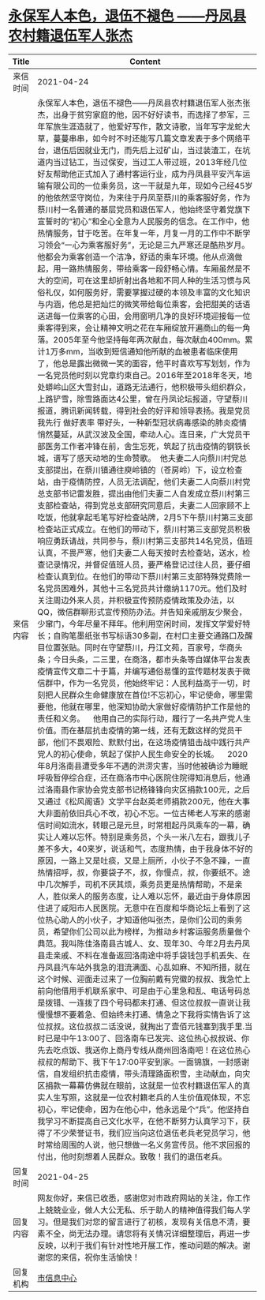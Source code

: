 # <a href="http://www.shangluo.gov.cn/zmhd/ldxxxx.jsp?urltype=leadermail.LeaderMailContentUrl&wbtreeid=1112&leadermailid=7181">永保军人本色，退伍不褪色 ——丹凤县农村籍退伍军人张杰</a>
|Title|Content|
|:---:|---|
|来信时间|2021-04-24|
|来信内容|永保军人本色，退伍不褪色——丹凤县农村籍退伍军人张杰张杰，出身于贫穷家庭的他，因不好好读书，而选择了参军，三年军旅生涯造就了，他爱好写作，散文诗歌，当年写字龙蛇大草，蔓蔓串串，如今时不时还能写几篇文章发表于多个网络平台，退伍后因就业无门，而先后上过矿山，当过装渣工，在坑道内当过钻工，当过保安，当过工人带过班，2013年经几位好友帮助他正式加入了通村客运行业，成为丹凤县平安汽车运输有限公司的一位乘务员，这一干就是九年，现如今己经45岁的他依然坚守岗位，为来往于丹凤至蔡川的乘客服好务，作为蔡川村一名普通的基层党员和退伍军人，他始终坚守着党旗下宣誓时的“初心”和全心全意为人民服务的信念。在工作中，他热情服务，甘于吃苦。在年复一年，月复一月的工作中不断学习领会“一心为乘客服好务”，无论是三九严寒还是酷热岁月。他都会为乘客创造一个洁净，舒适的乘车环境。他从点滴做起，用一路热情服务，带给乘客一段舒畅心情。车厢虽然是不大的空间，可在这里却折射出各地和不同人种的生活习惯与风俗礼仪，如何服务好，需要掌握过硬的本领及丰富的文化知识与内涵，他总是把灿烂的微笑带给每位乘客，会把甜美的话语送进每一位乘客的心田，会用窗明几净的良好环境迎接每一位乘客得到来，会让精神文明之花在车厢绽放开遍商山的每一角落。2005年至今他坚持每年两次献血，每次献血400mm。累计1万多mm，当收到短信通知他所献的血被患者临床使用了，他总是露出微微一笑的面容，他平时喜欢写写划划，作为一名党员他时刻以党章约束自己。2016年至2018年冬天，地处蟒岭山区大雪封山，道路无法通行，他积极带头组织群众，上路铲雪，除雪路面达4公里，曾在丹凤论坛报道，守望蔡川报道，腾讯新闻转载，得到社会的好评和领导表扬。我是党员 我先行 做好表率 带好头，一种新型冠状病毒感染的肺炎疫情悄然蔓延，从武汉波及全国，牵动人心。连日来，广大党员干部医务工作者冲锋在前，舍生忘死，筑起了抗击疫情的钢铁长城，谱写了感天动地的生命赞歌。  他夫妻二人向蔡川村党总支部提出，在蔡川镇通往庾岭镇的（苍房岭）下，设立检查站，由于疫情防控，人员无法调配，他们夫妻二人向蔡川村党总支部书记雷发胜，提出由他们夫妻二人自发成立蔡川村第三支部检查站，得到党总支部研究同意后，夫妻二人回家顾不上吃饭，他就拿起毛笔写好检查站牌，2月5下午蔡川村第三支部检查站正式成立。在他们的带动下，蔡川村第三支部党员积极响应勇跃请战，共同参与，蔡川村第三支部共14名党员，值班认真，不畏严寒，他们夫妻二人每天按时去检查站，送水，检查记录情况，并督促值班人员，要严格登记过往人员，要仔细检查认真到位。在他们的带动下蔡川村第三支部特殊党费除一名党员困难外，其他十三名党员共计缴纳1170元。他们及时关注周边外来人员，并积极宣传预防疫情政策及办法，以QQ，微信群聊形式宣传预防办法。并告知亲戚朋友少聚会，少窜门，今年尽量不拜年。他利用空闲时间，发挥文学爱好特长；自购笔墨纸张书写标语30多副，在村口主要交通路口及醒目位置张贴。同时在守望蔡川，丹江文苑，百家号，华商头条；今日头条，二三里，在商洛，都市头条等自媒体平台发表疫情宣传文章二十于篇，并编写通俗易懂的宣传题材发表于微信群中，作为一名党员，他始终牢记：人民利益高于一切，时刻把人民群众生命健康放在首位!不忘初心，牢记使命，哪里需要他，他就在哪里，他深知协助大家做好疫情防护工作是他的责任和义务。    他用自己的实际行动，履行了一名共产党人生价值。而在基层抗击疫情的第一线，还有无数这样的党员干部，他们不畏艰险、默默付出，在这场疫情狙击战中践行共产党人的初心使命，筑起了保护人民生命安全的长城。    2020年8月洛南县遭受多年不遇的洪涝灾害，当时他被确诊为睡眠呼吸暂停综合症，还在商洛市中心医院住院得知消息后，他通过洛南县作家协会党支部书记杨锋锋向灾区捐款100元，之后又通过《松风阁语》文学平台赵英老师捐款200元，他在大事大非面前依旧兵心不改，初心不忘。一位古稀老人写来的感谢信时间如流水，转眼己是元旦，时常相起丹凤乘车的一幕，确实让人难以忘怀。特别是乘务员，个头一米八左右，跟我儿子差不多大，40来岁，说话和气，态度热情，由于我身体不好的原因，一路上又是吐痰，又是上厕所，小伙子不急不躁，一直热情招呼，叔，你要袋子不，叔，你慢点，叔，你要纸不。途中几次解手，司机不厌其烦，乘务员更是热情帮助，不是亲人，胜似亲人的服务态度，让人难以忘怀，最近由于身体原因住进了咸阳市人民医院。无意中在百度和华商论坛上看到了这位热心助人的小伙子，才知道他叫张杰，是你们公司的乘务员，希望你们公司以此为榜样，为推动乡村客运服务质量做个典范。我叫陈佳洛南县古城人、女、现年30、今年2月去丹凤县走亲戚、不料在准备返回洛南途中将手袋钱包手机丢失、在丹凤县汽车站外我急的泪流满面、心乱如麻、不知所措，就在这个时候、迎面走过来了一位胸前戴有党徽的叔叔、我急忙上前向他借用手机联系家中、可是由于心里急和乱、电话号码总是拨错、一连拨了四个号码都未打通、但这位叔叔一直说让我慢慢想不要着急、但始终未打通、情急之下我将实情告诉了这位叔叔。这位叔叔二话没说，就掏出了壹佰元钱塞到我手里.当时已是中午13:00了、回洛南车已发完、这位热心叔叔说、你先去吃点饭、我送你上商丹专线从商州回洛南吧！在这位热心叔叔的帮助下、我下午17:00平安到家。一面锦旗，一封感谢信，自发组织抗击疫情，带头清理路面积雪，主动献血，向灾区捐款一幕幕仿佛就在眼前，这就是一位农村籍退伍军人的真实人生写照，这就是一位农村籍老兵的人生价值观体现，不忘初心，牢记使命，因为在他心中，他永远是个“兵”。他坚持自我学习不断提高自己文化水平，在他不断努力认真学习下，获得了不少荣誉证书，我们应当向这位退伍老兵老党员学习，他时常给周围的人说，他只想做一名义务宣传员。他不求回报的付出，他时刻想着人民群众。致敬！我们的退伍老兵。|
|回复时间|2021-04-25|
|回复内容|网友你好，来信已收悉，感谢您对市政府网站的关注，你工作上兢兢业业，做人大公无私、乐于助人的精神值得我们每人学习。但是我们对您的留言进行了初核，发现有关信息不清，要素不全，尚无法办理。请您将有关情况详细整理后，再进一步反映，以利于我们有针对性地开展工作，推动问题的解决。谢谢您的来信，祝你生活愉快！|
|回复机构|<a href="../../categories/agencies/市信息中心.md">市信息中心</a>|
